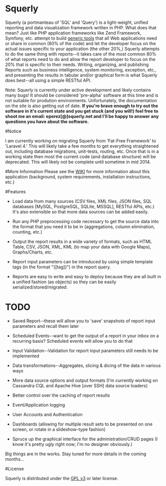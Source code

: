 Squerly
=======

Squerly (a portmanteau of 'SQL' and 'Query') is a light-weight, unified reporting and data visualization framework written in PHP. What does that mean? Just like PHP application frameworks like Zend Framework, Symfony, etc. attempt to build [generic tools](http://fewagainstmany.com/blog/frameworks-dont-have-to-do-everything-and-more) that all Web applications need or share in common (80% of the code) and let the developer focus on the actual issues specific to your application (the other 20%,) Squerly attempts to do the same thing with reports--it takes care of the most common 80% of what reports need to do and allow the report developer to focus on the 20% that is specific to their needs. Writing, organizing, and publishing Reports such as business intelligence, system monitoring, exception, etc., and presenting the results in tabular and/or graphical form is what Squerly does best--all using a simple RESTful API.

Note: Squerly is currently under active development and likely contains many bugs! It should be considered 'pre-alpha' software at this time and is not suitable for prodution environments. Unfortunately, the documentation on the site is also getting out of date. __If you're brave enough to try out the software in it's current state and you get stuck (and you will!) feel free to shoot me an email: eperez[@]squerly.net and I'll be happy to answer any questions you have about the software.__


#Notice

I am currently working on migrating Squerly from 'Fat-Free Framework' to 'Laravel 4.' This will likely take a few months to get everything straightened out, including database migrations, unit-tests, routing, etc. Once that is in a working state then most the current code (and database structure) will be deprecated. This will likely not be complete until sometime in mid 2014.


#More Information
Please see the [WIKI](/ericperez/squerly/wiki) for more information about this application (background, system requirements, installation instructions, etc.)


#Features

-  Load data from many sources (CSV files, XML files, JSON files, SQL databases [MySQL, PostgreSQL, SQLite, MSSQL], RESTful APIs, etc.) It's also extensible so that more data sources can be added easily.

-  Run any PHP preprocessing code necessary to get the source data into the format that you need it to be in (aggregations, column elimination, counting, etc.)

-  Output the report results in a wide variety of formats, such as HTML Table, CSV, JSON, XML, KML (to map your data with Google Maps), Graphs/Charts, etc.

-  Report input parameters can be introduced by using simple template tags (in the format "{[tag]}") in the report query.

-  Reports are easy to write and easy to deploy because they are all built in a unified fashion (as objects) so they can be easily serialized/stored/migrated.


# TODO

-  Saved Report--these will allow you to 'save' snapshots of report input parameters and recall them later

-  Scheduled Events--want to get the output of a report in your inbox on a recurring basis? Scheduled events will allow you to do that

-  Input Validation--Validation for report input parameters still needs to be implemented

-  Data transformations--Aggregates, slicing & dicing of the data in various ways

-  More data source options and output formats (I'm currently working on Cassandra CQL and Apache Hive [over SSH] data source loaders)

-  Better control over the caching of report results

-  Event/Application logging

-  User Accounts and Authentication

-  Dashboards (allowing for multiple result sets to be presented on one screen, or rotate in a slideshow-type fashion)

-  Spruce up the graphical interface for the administration/CRUD pages (I know it's pretty ugly right now; I'm no designer obviously.)


Big things are in the works. Stay tuned for more details in the coming months...


#License

Squerly is distributed under the [GPL v3](http://www.gnu.org/licenses/gpl.html) or later license.
